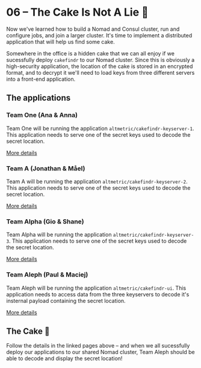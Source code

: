 # 06 – The Cake Is Not A Lie 🍰

Now we've learned how to build a Nomad and Consul cluster, run and configure jobs, and join a larger cluster. It's time to implement a distributed application that will help us find some cake.

Somewhere in the office is a hidden cake that we can all enjoy if we sucessfully deploy `cakefindr` to our Nomad cluster. Since this is obviously a high-security application, the location of the cake is stored in an encrypted format, and to decrypt it we'll need to load keys from three different servers into a front-end application.

## The applications

### Team One (Ana & Anna)

Team One will be running the application `altmetric/cakefindr-keyserver-1`. This application needs to serve one of the secret keys used to decode the secret location.

[More details](./06-the-cake-is-not-a-lie-team-one.md)

### Team A (Jonathan & Måel)

Team A will be running the application `altmetric/cakefindr-keyserver-2`. This application needs to serve one of the secret keys used to decode the secret location.

[More details](./06-the-cake-is-not-a-lie-team-a.md)

### Team Alpha (Gio & Shane)

Team Alpha will be running the application `altmetric/cakefindr-keyserver-3`. This application needs to serve one of the secret keys used to decode the secret location.

[More details](./06-the-cake-is-not-a-lie-team-alpha.md)

### Team Aleph (Paul & Maciej)

Team Aleph will be running the application `altmetric/cakefindr-ui`. This application needs to access data from the three keyservers to decode it's insternal payload containing the secret location.

[More details](./06-the-cake-is-not-a-lie-team-aleph.md)

## The Cake 🍰

Follow the details in the linked pages above – and when we all sucessfully deploy our applications to our shared Nomad cluster, Team Aleph should be able to decode and display the secret location!
